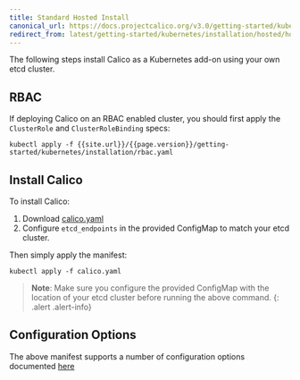 ```yaml
---
title: Standard Hosted Install
canonical_url: https://docs.projectcalico.org/v3.0/getting-started/kubernetes/installation/hosted/hosted
redirect_from: latest/getting-started/kubernetes/installation/hosted/hosted
---
```


The following steps install Calico as a Kubernetes add-on using your own etcd cluster.

## RBAC

If deploying Calico on an RBAC enabled cluster, you should first apply the `ClusterRole` and `ClusterRoleBinding` specs:

```
kubectl apply -f {{site.url}}/{{page.version}}/getting-started/kubernetes/installation/rbac.yaml
```

## Install Calico

To install Calico:

1. Download [calico.yaml](calico.yaml)
2. Configure `etcd_endpoints` in the provided ConfigMap to match your etcd cluster.

Then simply apply the manifest:

```shell
kubectl apply -f calico.yaml
```

> **Note**: Make sure you configure the provided ConfigMap with the 
> location of your etcd cluster before running the above command.
{: .alert .alert-info}


## Configuration Options

The above manifest supports a number of configuration options documented [here](index#configuration-options)
